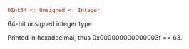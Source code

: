 ```julia
UInt64 <: Unsigned <: Integer
```

64-bit unsigned integer type.

Printed in hexadecimal, thus 0x000000000000003f == 63.
